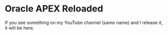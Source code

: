 # Oracle APEX Reloaded
 If you see something on my YouTube channel (same name) and I release it, it will be here.
